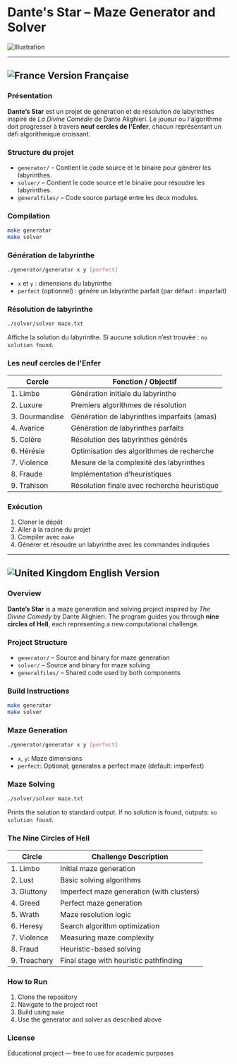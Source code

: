 # Dante's Star – Maze Generator and Solver

![Illustration](https://labyrinth.tech/assets/media/news/labyrinth-generation-algorithm.jpg)

---

## ![France](https://raw.githubusercontent.com/stevenrskelton/flag-icon/master/png/16/country-4x3/fr.png "France") Version Française

### Présentation

**Dante’s Star** est un projet de génération et de résolution de labyrinthes inspiré de *La Divine Comédie* de Dante Alighieri. Le joueur ou l'algorithme doit progresser à travers **neuf cercles de l'Enfer**, chacun représentant un défi algorithmique croissant.

### Structure du projet

- `generator/` – Contient le code source et le binaire pour générer les labyrinthes.  
- `solver/` – Contient le code source et le binaire pour résoudre les labyrinthes.  
- `generalfiles/` – Code source partagé entre les deux modules.

### Compilation

```bash
make generator
make solver
````

### Génération de labyrinthe

```bash
./generator/generator x y [perfect]
```

* `x` et `y` : dimensions du labyrinthe
* `perfect` (optionnel) : génère un labyrinthe parfait (par défaut : imparfait)

### Résolution de labyrinthe

```bash
./solver/solver maze.txt
```

Affiche la solution du labyrinthe. Si aucune solution n’est trouvée : `no solution found`.

### Les neuf cercles de l'Enfer

| Cercle         | Fonction / Objectif                          |
| -------------- | -------------------------------------------- |
| 1. Limbe       | Génération initiale du labyrinthe            |
| 2. Luxure      | Premiers algorithmes de résolution           |
| 3. Gourmandise | Génération de labyrinthes imparfaits (amas)  |
| 4. Avarice     | Génération de labyrinthes parfaits           |
| 5. Colère      | Résolution des labyrinthes générés           |
| 6. Hérésie     | Optimisation des algorithmes de recherche    |
| 7. Violence    | Mesure de la complexité des labyrinthes      |
| 8. Fraude      | Implémentation d’heuristiques                |
| 9. Trahison    | Résolution finale avec recherche heuristique |

### Exécution

1. Cloner le dépôt
2. Aller à la racine du projet
3. Compiler avec `make`
4. Générer et résoudre un labyrinthe avec les commandes indiquées

---

## ![United Kingdom](https://raw.githubusercontent.com/stevenrskelton/flag-icon/master/png/16/country-4x3/gb.png "United Kingdom") English Version

### Overview

**Dante’s Star** is a maze generation and solving project inspired by *The Divine Comedy* by Dante Alighieri. The program guides you through **nine circles of Hell**, each representing a new computational challenge.

### Project Structure

* `generator/` – Source and binary for maze generation
* `solver/` – Source and binary for maze solving
* `generalfiles/` – Shared code used by both components

### Build Instructions

```bash
make generator
make solver
```

### Maze Generation

```bash
./generator/generator x y [perfect]
```

* `x`, `y`: Maze dimensions
* `perfect`: Optional; generates a perfect maze (default: imperfect)

### Maze Solving

```bash
./solver/solver maze.txt
```

Prints the solution to standard output. If no solution is found, outputs: `no solution found`.

### The Nine Circles of Hell

| Circle       | Challenge Description                     |
| ------------ | ----------------------------------------- |
| 1. Limbo     | Initial maze generation                   |
| 2. Lust      | Basic solving algorithms                  |
| 3. Gluttony  | Imperfect maze generation (with clusters) |
| 4. Greed     | Perfect maze generation                   |
| 5. Wrath     | Maze resolution logic                     |
| 6. Heresy    | Search algorithm optimization             |
| 7. Violence  | Measuring maze complexity                 |
| 8. Fraud     | Heuristic-based solving                   |
| 9. Treachery | Final stage with heuristic pathfinding    |

### How to Run

1. Clone the repository
2. Navigate to the project root
3. Build using `make`
4. Use the generator and solver as described above

### License

Educational project — free to use for academic purposes
